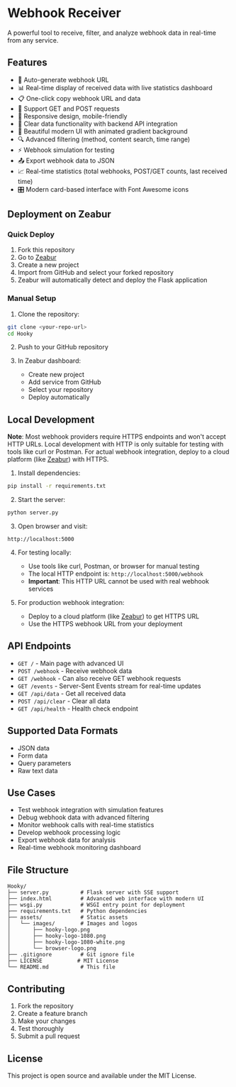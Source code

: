 # Webhook Receiver
A powerful tool to receive, filter, and analyze webhook data in real-time from any service.

## Features

- 🔗 Auto-generate webhook URL
- 📊 Real-time display of received data with live statistics dashboard  
- 📋 One-click copy webhook URL and data
- 🔄 Support GET and POST requests
- 📱 Responsive design, mobile-friendly
- 🧹 Clear data functionality with backend API integration
- 🎨 Beautiful modern UI with animated gradient background
- 🔍 Advanced filtering (method, content search, time range)
- ⚡ Webhook simulation for testing
- 📤 Export webhook data to JSON
- 📈 Real-time statistics (total webhooks, POST/GET counts, last received time)
- 🎛️ Modern card-based interface with Font Awesome icons

## Deployment on Zeabur

### Quick Deploy

1. Fork this repository
2. Go to [Zeabur](https://zeabur.com/referral?referralCode=stelladai1028)
3. Create a new project
4. Import from GitHub and select your forked repository
5. Zeabur will automatically detect and deploy the Flask application

### Manual Setup

1. Clone the repository:
```bash
git clone <your-repo-url>
cd Hooky
```

2. Push to your GitHub repository

3. In Zeabur dashboard:
   - Create new project
   - Add service from GitHub
   - Select your repository
   - Deploy automatically

## Local Development
**Note**: Most webhook providers require HTTPS endpoints and won't accept HTTP URLs. Local development with HTTP is only suitable for testing with tools like curl or Postman. For actual webhook integration, deploy to a cloud platform (like [Zeabur](https://zeabur.com/referral?referralCode=stelladai1028)) with HTTPS.

1. Install dependencies:
```bash
pip install -r requirements.txt
```

2. Start the server:
```bash
python server.py
```

3. Open browser and visit:
```
http://localhost:5000
```

4. For testing locally:
   - Use tools like curl, Postman, or browser for manual testing
   - The local HTTP endpoint is: `http://localhost:5000/webhook`
   - **Important**: This HTTP URL cannot be used with real webhook services

5. For production webhook integration:
   - Deploy to a cloud platform (like [Zeabur](https://zeabur.com/referral?referralCode=stelladai1028)) to get HTTPS URL
   - Use the HTTPS webhook URL from your deployment

## API Endpoints
- `GET /` - Main page with advanced UI
- `POST /webhook` - Receive webhook data
- `GET /webhook` - Can also receive GET webhook requests  
- `GET /events` - Server-Sent Events stream for real-time updates
- `GET /api/data` - Get all received data
- `POST /api/clear` - Clear all data
- `GET /api/health` - Health check endpoint

## Supported Data Formats
- JSON data
- Form data
- Query parameters
- Raw text data

## Use Cases
- Test webhook integration with simulation features
- Debug webhook data with advanced filtering
- Monitor webhook calls with real-time statistics
- Develop webhook processing logic
- Export webhook data for analysis
- Real-time webhook monitoring dashboard

## File Structure
```
Hooky/
├── server.py          # Flask server with SSE support
├── index.html         # Advanced web interface with modern UI
├── wsgi.py            # WSGI entry point for deployment
├── requirements.txt   # Python dependencies  
├── assets/            # Static assets
│   └── images/        # Images and logos
│       ├── hooky-logo.png
│       ├── hooky-logo-1080.png
│       ├── hooky-logo-1080-white.png
│       └── browser-logo.png
├── .gitignore         # Git ignore file
├── LICENSE           # MIT License
└── README.md          # This file
```

## Contributing
1. Fork the repository
2. Create a feature branch
3. Make your changes
4. Test thoroughly
5. Submit a pull request

## License
This project is open source and available under the MIT License.